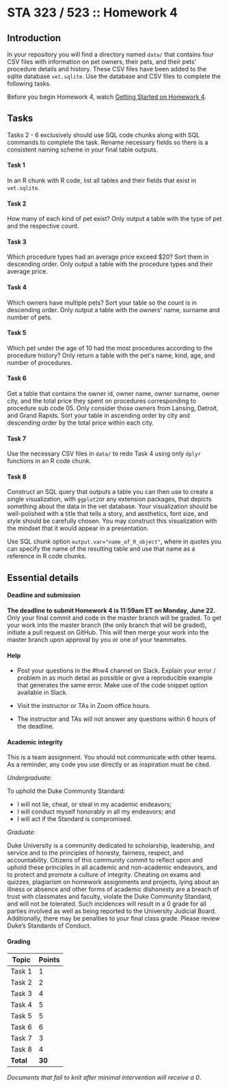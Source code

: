 # STA 323 / 523 :: Homework 4

## Introduction

In your repository you will find a directory named `data/` that contains four
CSV files with information on pet owners, their pets, and their pets' procedure
details and history. These CSV files have been added to the sqlite database
`vet.sqlite`. Use the database and CSV files to complete the following tasks.

Before you begin Homework 4, watch 
[Getting Started on Homework 4](https://warpwire.duke.edu/).

## Tasks

Tasks 2 - 6 exclusively should use SQL code chunks along with SQL commands to 
complete the task. Rename necessary fields so there is a consistent naming 
scheme in your final table outputs.

#### Task 1

In an R chunk with R code, list all tables and their fields that exist in 
`vet.sqlite`.

#### Task 2

How many of each kind of pet exist? Only output a table with the type of
pet and the respective count.

#### Task 3

Which procedure types had an average price exceed $20? Sort them in descending
order. Only output a table with the procedure types and their 
average price.

#### Task 4

Which owners have multiple pets? Sort your table so the count is in descending
order. Only output a table with the owners' name,
surname and number of pets.

#### Task 5

Which pet under the age of 10 had the most procedures according to the
procedure history? Only return a table with the pet's name, kind, age, and 
number of procedures.

#### Task 6

Get a table that contains the owner id, owner name, owner surname, owner city,
and the total price they spent on procedures corresponding to procedure sub
code 05. Only consider those owners from Lansing, Detroit, and Grand Rapids.
Sort your table in ascending order by city and descending order by the total
price within each city.

#### Task 7

Use the necessary CSV files in `data/` to redo Task 4 using only `dplyr` 
functions in an R code chunk.

#### Task 8

Construct an SQL query that outputs a table you can then use to create a 
single visualization, with `ggplot2`or any extension packages, that depicts 
something about the data in the vet database. Your visualization should be 
well-polished with a title that tells a story, and aesthetics, font size, 
and style should be carefully chosen. You may construct this visualization with 
the mindset that it would appear in a presentation. 

Use SQL chunk option `output.var="name_of_R_object"`, where in quotes you can 
specify the name of the resulting table and use that name as a reference in 
R code chunks.

## Essential details

#### Deadline and submission

<b>The deadline to submit Homework 4 is 11:59am ET on Monday, June 22.</b>
Only your final commit and code in the master branch will be graded. 
To get your work into the master branch (the only branch that will be graded), 
initiate a pull request on GitHub. This will then merge your work into the 
master branch upon approval by you or one of your teammates.

#### Help

- Post your questions in the #hw4 channel on Slack. Explain your error / problem
  in as much detail as possible or give a reproducible example that generates 
  the same error. Make use of the code snippet option available in Slack.

- Visit the instructor or TAs in Zoom office hours.

- The instructor and TAs will not answer any questions within 6 hours of the
  deadline.

#### Academic integrity

This is a team assignment. You should not communicate with other
teams. As a reminder, any code you use directly or as inspiration must be cited.

*Undergraduate:*

To uphold the Duke Community Standard:

- I will not lie, cheat, or steal in my academic endeavors;
- I will conduct myself honorably in all my endeavors; and
- I will act if the Standard is compromised.

*Graduate:*

Duke University is a community dedicated to scholarship, leadership, and 
service and to the principles of honesty, fairness, respect, and accountability.
Citizens of this community commit to reflect upon and uphold these principles in
all academic and non-academic endeavors, and to protect and promote a culture of
integrity. Cheating on exams and quizzes, plagiarism on homework assignments and
projects, lying about an illness or absence and other forms of academic 
dishonesty are a breach of trust with classmates and faculty, violate the Duke
Community Standard, and will not be tolerated. Such incidences will result in a 
0 grade for all parties involved as well as being reported to the University
Judicial Board. Additionally, there may be penalties to your final class grade.
Please review Duke’s Standards of Conduct.

#### Grading

| **Topic** | **Points** |
|-----------|------------|
| Task 1    | 1          |
| Task 2    | 2          |
| Task 3    | 4          |
| Task 4    | 5          |
| Task 5    | 5          |
| Task 6    | 6          |
| Task 7    | 3          |
| Task 8    | 4          |
| **Total** | **30**     |
 
*Documents that fail to knit after minimal intervention will receive a 0*.
